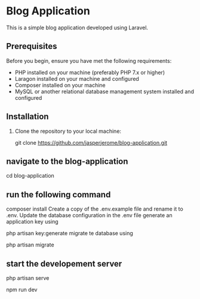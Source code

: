 # Blog Application

This is a simple blog application developed using Laravel.

## Prerequisites

Before you begin, ensure you have met the following requirements:
- PHP installed on your machine (preferably PHP 7.x or higher)
- Laragon installed on your machine and configured
- Composer installed on your machine
- MySQL or another relational database management system installed and configured

## Installation

1. Clone the repository to your local machine:
   
   git clone https://github.com/jasperjerome/blog-application.git

## navigate to the blog-application

cd blog-application

## run the following command

composer install
Create a copy of the .env.example file and rename it to .env. Update the database configuration in the .env file
generate an application key using

php artisan key:generate
migrate te database using

php artisan migrate

## start the developement server

php artisan serve

npm run dev
